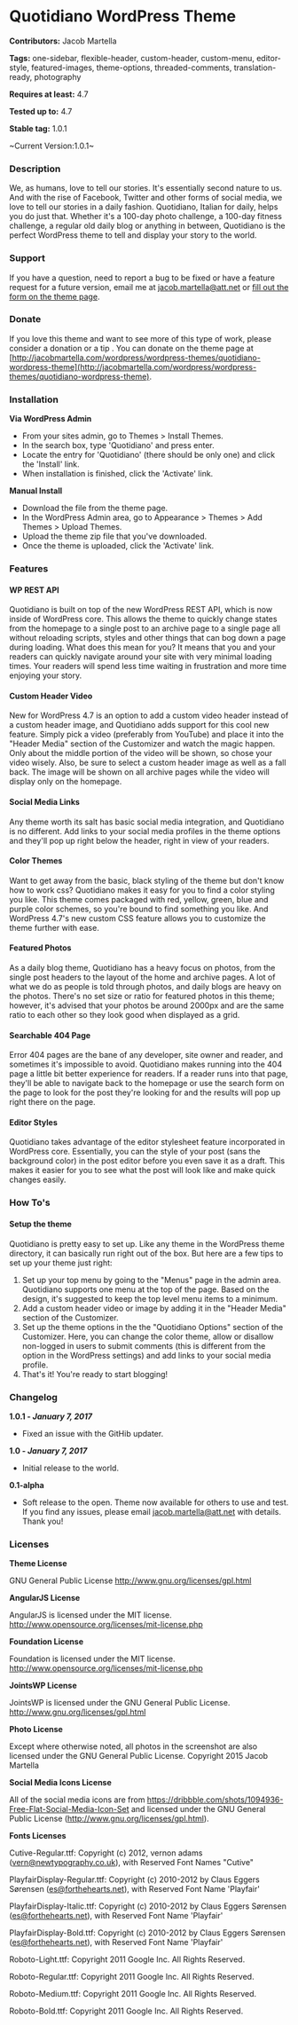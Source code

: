 # Quotidiano WordPress Theme
**Contributors:** Jacob Martella

**Tags:** one-sidebar, flexible-header, custom-header, custom-menu, editor-style, featured-images, theme-options, threaded-comments, translation-ready, photography

**Requires at least:** 4.7

**Tested up to:** 4.7

**Stable tag:** 1.0.1

~Current Version:1.0.1~

### Description
We, as humans, love to tell our stories. It's essentially second nature to us. And with the rise of Facebook, Twitter and other forms of social media, we love to tell our stories in a daily fashion. Quotidiano, Italian for daily, helps you do just that. Whether it's a 100-day photo challenge, a 100-day fitness challenge, a regular old daily blog or anything in between, Quotidiano is the perfect WordPress theme to tell and display your story to the world.

### Support
If you have a question, need to report a bug to be fixed or have a feature request for a future version, email me at jacob.martella@att.net or [fill out the form on the theme page](http://jacobmartella.com/wordpress/wordpress-themes/quotidiano-wordpress-theme).

### Donate
If you love this theme and want to see more of this type of work, please consider a donation or a tip . You can donate on the theme page at [http://jacobmartella.com/wordpress/wordpress-themes/quotidiano-wordpress-theme](http://jacobmartella.com/wordpress/wordpress-themes/quotidiano-wordpress-theme).

### Installation
**Via WordPress Admin**
- From your sites admin, go to Themes > Install Themes.
- In the search box, type 'Quotidiano' and press enter.
- Locate the entry for 'Quotidiano' (there should be only one) and click the 'Install' link.
- When installation is finished, click the 'Activate' link.

**Manual Install**
- Download the file from the theme page.
- In the WordPress Admin area, go to Appearance > Themes > Add Themes > Upload Themes.
- Upload the theme zip file that you've downloaded.
- Once the theme is uploaded, click the 'Activate' link.

### Features
#### WP REST API
Quotidiano is built on top of the new WordPress REST API, which is now inside of WordPress core. This allows the theme to quickly change states from the homepage to a single post to an archive page to a single page all without reloading scripts, styles and other things that can bog down a page during loading. What does this mean for you? It means that you and your readers can quickly navigate around your site with very minimal loading times. Your readers will spend less time waiting in frustration and more time enjoying your story.

#### Custom Header Video
New for WordPress 4.7 is an option to add a custom video header instead of a custom header image, and Quotidiano adds support for this cool new feature. Simply pick a video (preferably from YouTube) and place it into the "Header Media" section of the Customizer and watch the magic happen. Only about the middle portion of the video will be shown, so chose your video wisely. Also, be sure to select a custom header image as well as a fall back. The image will be shown on all archive pages while the video will display only on the homepage.

#### Social Media Links
Any theme worth its salt has basic social media integration, and Quotidiano is no different. Add links to your social media profiles in the theme options and they'll pop up right below the header, right in view of your readers.

#### Color Themes
Want to get away from the basic, black styling of the theme but don't know how to work css? Quotidiano makes it easy for you to find a color styling you like. This theme comes packaged with red, yellow, green, blue and purple color schemes, so you're bound to find something you like. And WordPress 4.7's new custom CSS feature allows you to customize the theme further with ease.

#### Featured Photos
As a daily blog theme, Quotidiano has a heavy focus on photos, from the single post headers to the layout of the home and archive pages. A lot of what we do as people is told through photos, and daily blogs are heavy on the photos. There's no set size or ratio for featured photos in this theme; however, it's advised that your photos be around 2000px and are the same ratio to each other so they look good when displayed as a grid.

#### Searchable 404 Page
Error 404 pages are the bane of any developer, site owner and reader, and sometimes it's impossible to avoid. Quotidiano makes running into the 404 page a little bit better experience for readers. If a reader runs into that page, they'll be able to navigate back to the homepage or use the search form on the page to look for the post they're looking for and the results will pop up right there on the page.

#### Editor Styles
Quotidiano takes advantage of the editor stylesheet feature incorporated in WordPress core. Essentially, you can the style of your post (sans the background color) in the post editor before you even save it as a draft. This makes it easier for you to see what the post will look like and make quick changes easily.

### How To's
#### Setup the theme
Quotidiano is pretty easy to set up. Like any theme in the WordPress theme directory, it can basically run right out of the box. But here are a few tips to set up your theme just right:
1. Set up your top menu by going to the "Menus" page in the admin area. Quotidiano supports one menu at the top of the page. Based on the design, it's suggested to keep the top level menu items to a minimum.
2. Add a custom header video or image by adding it in the "Header Media" section of the Customizer.
3. Set up the theme options in the the "Quotidiano Options" section of the Customizer. Here, you can change the color theme, allow or disallow non-logged in users to submit comments (this is different from the option in the WordPress settings) and add links to your social media profile.
4. That's it! You're ready to start blogging!

### Changelog
**1.0.1 - _January 7, 2017_**
- Fixed an issue with the GitHib updater.

**1.0 - _January 7, 2017_**
- Initial release to the world.

**0.1-alpha**
- Soft release to the open. Theme now available for others to use and test. If you find any issues, please email jacob.martella@att.net with details. Thank you!

### Licenses
**Theme License**

GNU General Public License
http://www.gnu.org/licenses/gpl.html

**AngularJS License**

AngularJS is licensed under the MIT license. http://www.opensource.org/licenses/mit-license.php

**Foundation License**

Foundation is licensed under the MIT license. http://www.opensource.org/licenses/mit-license.php

**JointsWP License**

JointsWP is licensed under the GNU General Public License. http://www.gnu.org/licenses/gpl.html

**Photo License**

Except where otherwise noted, all photos in the screenshot are also licensed under the GNU General Public License. Copyright 2015 Jacob Martella

**Social Media Icons License**

All of the social media icons are from https://dribbble.com/shots/1094936-Free-Flat-Social-Media-Icon-Set and licensed under the GNU General Public License (http://www.gnu.org/licenses/gpl.html).

**Fonts Licenses**

Cutive-Regular.ttf: Copyright (c) 2012, vernon adams (vern@newtypography.co.uk), with Reserved Font Names "Cutive"

PlayfairDisplay-Regular.ttf: Copyright (c) 2010-2012 by Claus Eggers Sørensen (es@forthehearts.net), with Reserved Font Name 'Playfair'

PlayfairDisplay-Italic.ttf: Copyright (c) 2010-2012 by Claus Eggers Sørensen (es@forthehearts.net), with Reserved Font Name 'Playfair'

PlayfairDisplay-Bold.ttf: Copyright (c) 2010-2012 by Claus Eggers Sørensen (es@forthehearts.net), with Reserved Font Name 'Playfair'

Roboto-Light.ttf: Copyright 2011 Google Inc. All Rights Reserved.

Roboto-Regular.ttf: Copyright 2011 Google Inc. All Rights Reserved.

Roboto-Medium.ttf: Copyright 2011 Google Inc. All Rights Reserved.

Roboto-Bold.ttf: Copyright 2011 Google Inc. All Rights Reserved.
